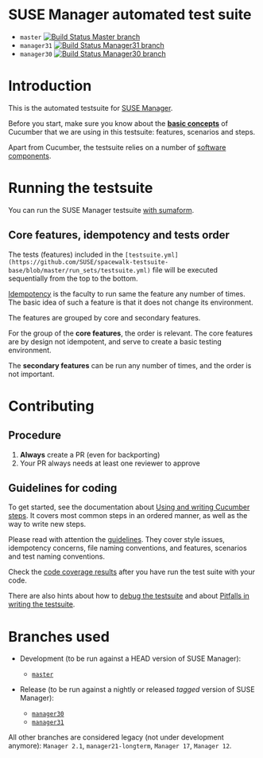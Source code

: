 # SUSE Manager automated test suite

* `master`
[![Build Status Master branch](https://travis-ci.org/SUSE/spacewalk-testsuite-base.svg?branch=master)](https://travis-ci.org/SUSE/spacewalk-testsuite-base)
* `manager31`
[![Build Status Manager31 branch](https://travis-ci.org/SUSE/spacewalk-testsuite-base.svg?branch=manager31)](https://travis-ci.org/SUSE/spacewalk-testsuite-base)
* `manager30`
[![Build Status Manager30 branch](https://travis-ci.org/SUSE/spacewalk-testsuite-base.svg?branch=manager30)](https://travis-ci.org/SUSE/spacewalk-testsuite-base)


# Introduction

This is the automated testsuite for [SUSE Manager](https://www.suse.com/products/suse-manager/).

Before you start, make sure you know about the [**basic concepts**](https://cucumber.io/docs/reference) of Cucumber that we are using in this testsuite: features, scenarios and steps.

Apart from Cucumber, the testsuite relies on a number of [software components](docs/software-components.md).


# Running the testsuite

You can run the SUSE Manager testsuite [with sumaform](https://github.com/moio/sumaform/blob/master/README_ADVANCED.md#cucumber-testsuite).

## Core features, idempotency and tests order

The tests (features) included in the `[testsuite.yml](https://github.com/SUSE/spacewalk-testsuite-base/blob/master/run_sets/testsuite.yml)` file will be executed sequentially from the top to the bottom.

[Idempotency](docs/idempotency.md) is the faculty to run same the feature any number of times. The basic idea of such a feature is that it does not change its environment.

The features are grouped by core and secondary features.

For the group of the **core features**, the order is relevant. The core features are by design not idempotent, and serve to create a basic testing environment.

The **secondary features** can be run any number of times, and the order is not important.


# Contributing

## Procedure

1. **Always** create a PR (even for backporting)
2. Your PR always needs at least one reviewer to approve

## Guidelines for coding

To get started, see the documentation about [Using and writing Cucumber steps](docs/cucumber-steps.md). It covers most common steps in an ordered manner, as well as the way to write new steps.

Please read with attention the [guidelines](docs/Guidelines.md). They cover style issues, idempotency concerns, file naming conventions, and features, scenarios and test naming conventions.

Check the [code coverage results](docs/codecoverage.md) after you have run the test suite with your code.

There are also hints about how to [debug the testsuite](docs/Debug.md) and about [Pitfalls in writing the testsuite](docs/Pitfalls-test.md).


# Branches used

* Development (to be run against a HEAD version of SUSE Manager):

  * [`master`](https://github.com/SUSE/spacewalk-testsuite-base)

* Release (to be run against a nightly or released *tagged* version of SUSE Manager):

  * [`manager30`](https://github.com/SUSE/spacewalk-testsuite-base/tree/manager30)
  * [`manager31`](https://github.com/SUSE/spacewalk-testsuite-base/tree/manager31)

All other branches are considered legacy (not under development anymore): `Manager 2.1`, `manager21-longterm`, `Manager 17`, `Manager 12`.


